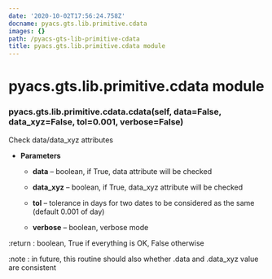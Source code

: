 ```yaml
---
date: '2020-10-02T17:56:24.758Z'
docname: pyacs.gts.lib.primitive.cdata
images: {}
path: /pyacs-gts-lib-primitive-cdata
title: pyacs.gts.lib.primitive.cdata module
---
```


# pyacs.gts.lib.primitive.cdata module


### pyacs.gts.lib.primitive.cdata.cdata(self, data=False, data_xyz=False, tol=0.001, verbose=False)
Check data/data_xyz attributes


* **Parameters**

    
    * **data** – boolean, if True, data attribute will be checked


    * **data_xyz** – boolean, if True, data_xyz attribute will be checked


    * **tol** – tolerance in days for two dates to be considered as the same (default 0.001 of day)


    * **verbose** – boolean, verbose mode


:return : boolean, True if everything is OK, False otherwise

:note : in future, this routine should also whether .data and .data_xyz value are consistent
